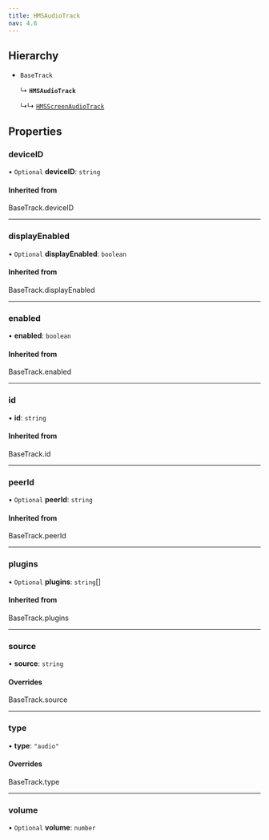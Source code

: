 ```yaml
---
title: HMSAudioTrack
nav: 4.6
---
```


## Hierarchy

- `BaseTrack`

  ↳ **`HMSAudioTrack`**

  ↳↳ [`HMSScreenAudioTrack`](/api-reference/javascript/v2/interfaces/HMSScreenAudioTrack)

## Properties

### deviceID

• `Optional` **deviceID**: `string`

#### Inherited from

BaseTrack.deviceID

---

### displayEnabled

• `Optional` **displayEnabled**: `boolean`

#### Inherited from

BaseTrack.displayEnabled

---

### enabled

• **enabled**: `boolean`

#### Inherited from

BaseTrack.enabled

---

### id

• **id**: `string`

#### Inherited from

BaseTrack.id

---

### peerId

• `Optional` **peerId**: `string`

#### Inherited from

BaseTrack.peerId

---

### plugins

• `Optional` **plugins**: `string`[]

#### Inherited from

BaseTrack.plugins

---

### source

• **source**: `string`

#### Overrides

BaseTrack.source

---

### type

• **type**: `"audio"`

#### Overrides

BaseTrack.type

---

### volume

• `Optional` **volume**: `number`
